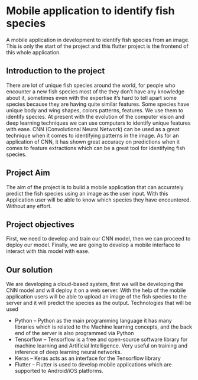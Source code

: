 # Mobile application to identify fish species

A mobile application in development to identify fish species from an image. 
This is only the start of the project and this flutter project is the frontend of this whole application.

## Introduction to the project
There are lot of unique fish species around the world, for people who 
encounter a new fish species most of the they don’t have any 
knowledge about it, sometimes even with the expertise it’s hard to 
tell apart some species because they are having quite similar features.
Some species have unique body and wing shapes, colors patterns, 
features. We use them to identify species.
At present with the evolution of the computer vision and deep 
learning techniques we can use computers to identify unique features 
with ease. CNN (Convolutional Neural Network) can be used as a 
great technique when it comes to identifying patterns in the image.
As for an application of CNN, it has shown great accuracy on 
predictions when it comes to feature extractions which can be a great 
tool for identifying fish species.

## Project Aim
The aim of the project is to build a mobile application that can 
accurately predict the fish species using an image as the user input. 
With this Application user will be able to know which species they 
have encountered. Without any effort.

## Project objectives
First, we need to develop and train our CNN model, then we can 
proceed to deploy our model. Finally, we are going to develop a 
mobile interface to interact with this model with ease.

## Our solution
We are developing a cloud-based system, first we will be developing 
the CNN model and will deploy it on a web server. With the help of 
the mobile application users will be able to upload an image of the 
fish species to the server and it will predict the species as the output.
Technologies that will be used
- Python – Python as the main programming language it has many 
libraries which is related to the Machine learning concepts, and the 
back end of the server is also programmed via Python
- Tensorflow – Tensorflow is a free and open-source software library for 
machine learning and Artificial Intelligence. Very useful on training 
and inference of deep learning neural networks.
- Keras – Keras acts as an interface for the Tensorflow library
- Flutter – Flutter is used to develop mobile applications which are
supported to Android/iOS platforms.
